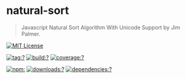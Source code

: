 # natural-sort

> Javascript Natural Sort Algorithm With Unicode Support by Jim Palmer.

[![MIT License](https://img.shields.io/badge/license-MIT_License-green.svg?style=flat-square)](https://github.com/bubkoo/natural-sort/blob/master/LICENSE)

[![tag:?](https://img.shields.io/github/tag/bubkoo/natural-sort.svg?style=flat-square)](https://github.com/bubkoo/natural-sort/releases)
[![build:?](https://img.shields.io/travis/bubkoo/natural-sort/master.svg?style=flat-square)](https://travis-ci.org/bubkoo/natural-sort)
[![coverage:?](https://img.shields.io/coveralls/bubkoo/natural-sort/master.svg?style=flat-square)](https://coveralls.io/github/bubkoo/natural-sort)

[![npm:](https://img.shields.io/npm/v/natural-sort.svg?style=flat-square)](https://www.npmjs.com/packages/natural-sort)
[![downloads:?](https://img.shields.io/npm/dm/natural-sort.svg?style=flat-square)](https://www.npmjs.com/packages/natural-sort)
[![dependencies:?](https://img.shields.io/david/bubkoo/natural-sort.svg?style=flat-square)](https://david-dm.org/bubkoo/natural-sort)
